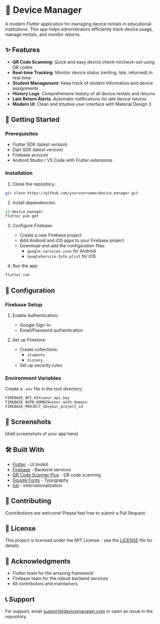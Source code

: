 # 📱 Device Manager

A modern Flutter application for managing device rentals in educational institutions. This app helps administrators efficiently track device usage, manage rentals, and monitor returns.

## ✨ Features

- **QR Code Scanning**: Quick and easy device check-in/check-out using QR codes
- **Real-time Tracking**: Monitor device status (renting, late, returned) in real-time
- **Student Management**: Keep track of student information and device assignments
- **History Logs**: Comprehensive history of all device rentals and returns
- **Late Return Alerts**: Automatic notifications for late device returns
- **Modern UI**: Clean and intuitive user interface with Material Design 3

## 🚀 Getting Started

### Prerequisites

- Flutter SDK (latest version)
- Dart SDK (latest version)
- Firebase account
- Android Studio / VS Code with Flutter extensions

### Installation

1. Clone the repository:
```bash
git clone https://github.com/yourusername/device_manager.git
```

2. Install dependencies:
```bash
cd device_manager
flutter pub get
```

3. Configure Firebase:
   - Create a new Firebase project
   - Add Android and iOS apps to your Firebase project
   - Download and add the configuration files:
     - `google-services.json` for Android
     - `GoogleService-Info.plist` for iOS

4. Run the app:
```bash
flutter run
```

## 🔧 Configuration

### Firebase Setup

1. Enable Authentication:
   - Google Sign-In
   - Email/Password authentication

2. Set up Firestore:
   - Create collections:
     - `students`
     - `history`
   - Set up security rules

### Environment Variables

Create a `.env` file in the root directory:
```env
FIREBASE_API_KEY=your_api_key
FIREBASE_AUTH_DOMAIN=your_auth_domain
FIREBASE_PROJECT_ID=your_project_id
```

## 📱 Screenshots

[Add screenshots of your app here]

## 🛠️ Built With

- [Flutter](https://flutter.dev/) - UI toolkit
- [Firebase](https://firebase.google.com/) - Backend services
- [QR Code Scanner Plus](https://pub.dev/packages/qr_code_scanner_plus) - QR code scanning
- [Google Fonts](https://pub.dev/packages/google_fonts) - Typography
- [Intl](https://pub.dev/packages/intl) - Internationalization

## 🤝 Contributing

Contributions are welcome! Please feel free to submit a Pull Request.

## 📝 License

This project is licensed under the MIT License - see the [LICENSE](LICENSE) file for details.

## 🙏 Acknowledgments

- Flutter team for the amazing framework
- Firebase team for the robust backend services
- All contributors and maintainers

## 📞 Support

For support, email support@devicemanager.com or open an issue in the repository.
